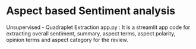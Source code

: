 # Aspect based Sentiment analysis
 Unsupervised - Quadraplet Extraction
app.py : It is a streamlit app code for extracting overall sentiment, summary, aspect terms, aspect polarity, opinion terms and aspect category for the review.
